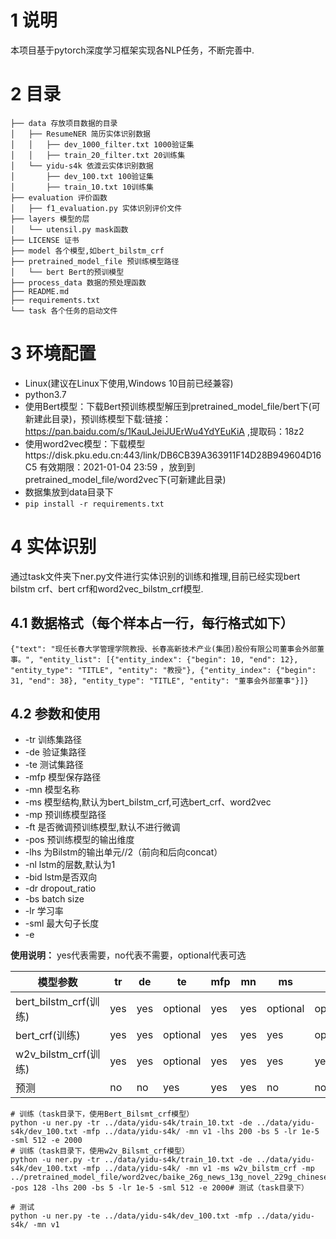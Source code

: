 # 1 说明
本项目基于pytorch深度学习框架实现各NLP任务，不断完善中.
# 2 目录
```.
├── data 存放项目数据的目录
│   ├── ResumeNER 简历实体识别数据
│   │   ├── dev_1000_filter.txt 1000验证集
│   │   ├── train_20_filter.txt 20训练集
│   └── yidu-s4k 依渡云实体识别数据
│       ├── dev_100.txt 100验证集 
│       ├── train_10.txt 10训练集
├── evaluation 评价函数
│   ├── f1_evaluation.py 实体识别评价文件
├── layers 模型的层
│   └── utensil.py mask函数
├── LICENSE 证书
├── model 各个模型,如bert_bilstm_crf
├── pretrained_model_file 预训练模型路径
│   └── bert Bert的预训模型
├── process_data 数据的预处理函数
├── README.md 
├── requirements.txt
└── task 各个任务的启动文件
```
# 3 环境配置
- Linux(建议在Linux下使用,Windows 10目前已经兼容)
- python3.7
- 使用Bert模型：下载Bert预训练模型解压到pretrained_model_file/bert下(可新建此目录)，预训练模型下载:链接：https://pan.baidu.com/s/1KauLJeiJUErWu4YdYEuKiA ,提取码：18z2 
- 使用word2vec模型：下载模型https://disk.pku.edu.cn:443/link/DB6CB39A363911F14D28B949604D16C5 有效期限：2021-01-04 23:59 ，放到到pretrained_model_file/word2vec下(可新建此目录)
- 数据集放到data目录下
- ```pip install -r requirements.txt```

# 4 实体识别
通过task文件夹下ner.py文件进行实体识别的训练和推理,目前已经实现bert bilstm crf、bert crf和word2vec_bilstm_crf模型.
## 4.1 数据格式（每个样本占一行，每行格式如下）
```{"text": "现任长春大学管理学院教授、长春高新技术产业(集团)股份有限公司董事会外部董事。", "entity_list": [{"entity_index": {"begin": 10, "end": 12}, "entity_type": "TITLE", "entity": "教授"}, {"entity_index": {"begin": 31, "end": 38}, "entity_type": "TITLE", "entity": "董事会外部董事"}]}```
## 4.2 参数和使用
- -tr 训练集路径
- -de 验证集路径
- -te 测试集路径
- -mfp 模型保存路径
- -mn 模型名称
- -ms 模型结构,默认为bert_bilstm_crf,可选bert_crf、word2vec
- -mp 预训练模型路径
- -ft 是否微调预训练模型,默认不进行微调
- -pos 预训练模型的输出维度
- -lhs 为Bilstm的输出单元//2（前向和后向concat）
- -nl lstm的层数,默认为1
- -bid lstm是否双向
- -dr dropout_ratio
- -bs batch size
- -lr 学习率
- -sml 最大句子长度
- -e 

**使用说明：** yes代表需要，no代表不需要，optional代表可选

|模型参数|tr|de|te|mfp|mn|ms|mp|ft|pos|lhs|nl|bid|dr|bs|lr|sml|e|
|---|---|---|---|---|---|---|---|---|---|---|---|---|---|---|---|---|---|
|bert_bilstm_crf(训练)|yes|yes|optional|yes|yes|optional|optional|optional|no|optional|optional|optional|optional|optional|optional|optional|optional|
|bert_crf(训练)|yes|yes|optional|yes|yes|yes|optional|optional|pos|no|no|no|no|optional|optional|optional|optional|
|w2v_bilstm_crf(训练)|yes|yes|optional|yes|yes|yes|yes|no|yes|no|no|no|no|optional|optional|optional|optional|
|预测|no|no|yes|yes|yes|no|no|no|no|no|no|no|no|no|no|no|no|


```
# 训练（task目录下，使用Bert_Bilsmt_crf模型）
python -u ner.py -tr ../data/yidu-s4k/train_10.txt -de ../data/yidu-s4k/dev_100.txt -mfp ../data/yidu-s4k/ -mn v1 -lhs 200 -bs 5 -lr 1e-5 -sml 512 -e 2000
# 训练（task目录下，使用w2v_Bilsmt_crf模型）
python -u ner.py -tr ../data/yidu-s4k/train_10.txt -de ../data/yidu-s4k/dev_100.txt -mfp ../data/yidu-s4k/ -mn v1 -ms w2v_bilstm_crf -mp ../pretrained_model_file/word2vec/baike_26g_news_13g_novel_229g_chinese.wordvectors -pos 128 -lhs 200 -bs 5 -lr 1e-5 -sml 512 -e 2000# 测试（task目录下）

# 测试
python -u ner.py -te ../data/yidu-s4k/dev_100.txt -mfp ../data/yidu-s4k/ -mn v1
```

